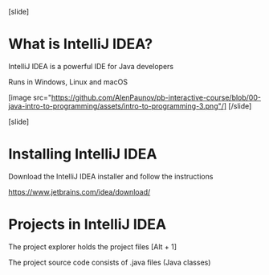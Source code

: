 [slide]
# What is IntelliJ IDEA?
IntelliJ IDEA is a powerful IDE for Java developers

Runs in Windows, Linux and macOS


[image src="https://github.com/AlenPaunov/pb-interactive-course/blob/00-java-intro-to-programming/assets/intro-to-programming-3.png"/]
[/slide]

[slide]
# Installing IntelliJ IDEA
Download the IntelliJ IDEA installer and follow the instructions

https://www.jetbrains.com/idea/download/
# Projects in IntelliJ IDEA
The project explorer holds the project files \[Alt + 1\]

The project source code consists of .java files (Java classes)